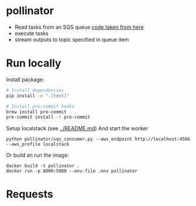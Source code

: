 # pollinator
- Read tasks from an SQS queue 
    [code taken from here](https://perandrestromhaug.com/posts/writing-an-sqs-consumer-in-python/)
- execute tasks
- stream outputs to topic specified in queue item

# Run locally
Install package:
```sh
# Install dependencies
pip install -e ".[test]"

# Install pre-commit hooks
brew install pre-commit
pre-commit install -t pre-commit
```

Setup localstack (see [../README.md](../README.md))
And start the worker
```
python pollinator/sqs_consumer.py --aws_endpoint http://localhost:4566 --aws_profile localstack
```
Or build an run the image:
```
docker build -t pollinator .
docker run -p 8000:5000 --env-file .env pollinator
```
# Requests



